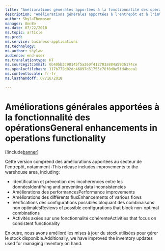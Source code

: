 ```yaml
---
title: "Améliorations générales apportées à la fonctionnalité des opérations"
description: "Améliorations générales apportées à l'entrepôt et à l'inventaire"
author: ShylaThompson
manager: AnnBe
ms.date: 07/22/2018
ms.topic: article
ms.prod: 
ms.service: business-applications
ms.technology: 
ms.author: shylaw
audience: end-user
ms.translationtype: HT
ms.sourcegitcommit: 0b40bb3c98145f5a260f412701a884a5936174ce
ms.openlocfilehash: 117b772d02dc46897d61755c78f0d0e5fd4beea1
ms.contentlocale: fr-fr
ms.lasthandoff: 07/18/2018

---
```


# <a name="general-enhancements-in-operations-functionality"></a><span data-ttu-id="8f9e8-103">Améliorations générales apportées à la fonctionnalité des opérations</span><span class="sxs-lookup"><span data-stu-id="8f9e8-103">General enhancements in operations functionality</span></span>
[!include[banner](../../includes/banner.md)]

<span data-ttu-id="8f9e8-104">Cette version comprend des améliorations apportées au secteur de l'entrepôt, notamment :</span><span class="sxs-lookup"><span data-stu-id="8f9e8-104">This release includes improvements to the warehouse area, including:</span></span>

  - <span data-ttu-id="8f9e8-105">Identification et prévention des incohérences entre les données</span><span class="sxs-lookup"><span data-stu-id="8f9e8-105">Identifying and preventing data inconsistencies</span></span> 
  - <span data-ttu-id="8f9e8-106">Améliorations des performances</span><span class="sxs-lookup"><span data-stu-id="8f9e8-106">Performance improvements</span></span>
  - <span data-ttu-id="8f9e8-107">Améliorations des différents flux</span><span class="sxs-lookup"><span data-stu-id="8f9e8-107">Enhancements of various flows</span></span>
  - <span data-ttu-id="8f9e8-108">Vérifications des configurations possibles bloquant des combinaisons non optimales</span><span class="sxs-lookup"><span data-stu-id="8f9e8-108">Reviews of possible configurations that block non-optimal combinations</span></span>
  - <span data-ttu-id="8f9e8-109">Activités axées sur une fonctionnalité cohérente</span><span class="sxs-lookup"><span data-stu-id="8f9e8-109">Activities that focus on consistent functionality</span></span>

<span data-ttu-id="8f9e8-110">En outre, nous avons amélioré les mises à jour du stock utilisées pour gérer le stock disponible.</span><span class="sxs-lookup"><span data-stu-id="8f9e8-110">Additionally, we have improved the inventory updates used for managing inventory on hand.</span></span>

